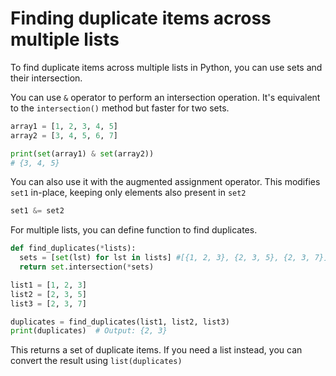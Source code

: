 # Finding duplicate items across multiple lists

To find duplicate items across multiple lists in Python, you can use sets and their intersection.

You can use `&` operator to perform an intersection operation. It's equivalent to the `intersection()` method but faster for two sets.

```python
array1 = [1, 2, 3, 4, 5]
array2 = [3, 4, 5, 6, 7]

print(set(array1) & set(array2))
# {3, 4, 5}
```

You can also use it with the augmented assignment operator.
This modifies `set1` in-place, keeping only elements also present in `set2`

```python
set1 &= set2
```

For multiple lists, you can define function to find duplicates.

```python
def find_duplicates(*lists):
  sets = [set(lst) for lst in lists] #[{1, 2, 3}, {2, 3, 5}, {2, 3, 7}]
  return set.intersection(*sets)

list1 = [1, 2, 3]
list2 = [2, 3, 5]
list3 = [2, 3, 7]

duplicates = find_duplicates(list1, list2, list3)
print(duplicates)  # Output: {2, 3}
```

This returns a set of duplicate items. If you need a list instead, you can convert the result using `list(duplicates)`
